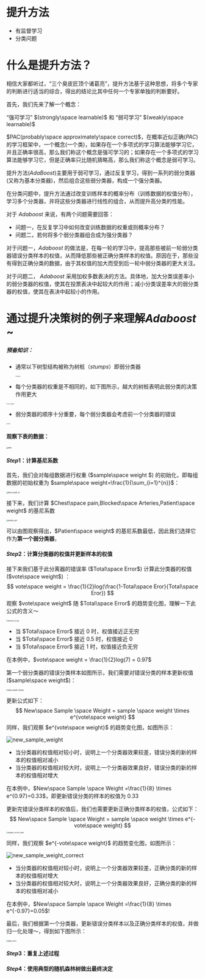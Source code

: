 # 提升方法

- 有监督学习
- 分类问题

# 什么是提升方法？

相信大家都听过，“三个臭皮匠顶个诸葛亮”，提升方法基于这种思想，将多个专家的判断进行适当的综合，得出的结论比其中任何一个专家单独的判断要好。

首先，我们先来了解一个概念：

“强可学习”  $(strongly\space learnable)$ 和 “弱可学习” $(weakly\space learnable)$

$PAC(probably\space approximately\space correct)$，在概率近似正确$(PAC)$的学习框架中，一个概念(一个类)，如果存在一个多项式的学习算法能够学习它，并且正确率很高，那么我们称这个概念是强可学习的；如果存在一个多项式的学习算法能够学习它，但是正确率只比随机猜略高，那么我们称这个概念是弱可学习。

提升方法$(AdaBoost)$主要用于弱可学习，通过反复学习，得到一系列的弱分类器(又称为基本分类器)，然后组合这些弱分类器，构成一个强分类器。

在分类问题中，提升方法通过改变训练样本的概率分布（训练数据的权值分布），学习多个分类器，并将这些分类器进行线性的组合，从而提升高分类的性能。



对于 $Adaboost$ 来说，有两个问题需要回答：

- 问题一，在反复学习中如何改变训练数据的权重或则概率分布？
- 问题二，若何将多个弱分类器组合成为强分类器？



对于问题一，$Adaboost$ 的做法是，在每一轮的学习中，提高那些被前一轮弱分类器错误分类样本的权值，从而降低那些被正确分类样本的权值。原因在于，那些没有得到正确分类的数据，由于其权值的加大而受到后一轮中弱分类器的更大关注。



对于问题二， $Adaboost$ 采用加权多数表决的方法。具体地，加大分类误差率小的弱分类器的权值，使其在投票表决中起较大的作用；减小分类误差率大的弱分类器的权值，使其在表决中起较小的作用。



# 通过提升决策树的例子来理解$Adaboost$ ~

##### 预备知识：

- 通常以下树型结构被称为树桩（$stumps$）即弱分类器

  <img src="fig/stumps.png" alt="stumps" style="zoom:20%;" />

- 每个分类器的权重是不相同的，如下图所示，越大的树桩表明此弱分类的决策作用更大

<img src="fig/vote_weights.png" alt="vote_weights" style="zoom:20%;" />

- 弱分类器的顺序十分重要，每个弱分类器会考虑前一个分类器的错误

<img src="fig/order.png" alt="order" style="zoom:20%;" />



#### 观察下表的数据：

<img src="fig/data.png" alt="data" style="zoom:30%;" />

#### $Step1$：计算基尼系数

首先，我们会对每组数据进行权重 ($sample\space weight $) 的初始化，即每组数据的初始权重为 $sample\space weight=\frac{1}{\sum_{i=1}^{n}}$：



<img src="fig/data_weight_ini.png" alt="data_weight_ini" style="zoom:30%;" />

接下来，我们计算 $Chest\space pain,Blocked\space Arteries,Patient\space weight$ 的基尼系数

<img src="fig/sample_gini.png" alt="sample_gini" style="zoom:30%;" />

可以由图观察得出，$Patient\space weight$ 的基尼系数最低，因此我们选择它作为**第一个弱分类器**，

#### $Step2$：计算分类器的权值并更新样本的权值

接下来我们基于此分离器的错误率 ($Total\space Error$) 计算此分类器的权值 ($vote\space weight$) ：
$$
vote\space weight = \frac{1}{2}log(\frac{1-Total\space Eror}{Total\space Eror})
$$
观察 $vote\space weight$ 随 $Total\space Error$ 的趋势变化图，理解一下此公式的含义～

<img src="fig/amount_of_say.png" alt="amount_of_say" style="zoom:29%;" />

- 当 $Total\space Error$ 接近 $0$ 时，权值接近正无穷
- 当 $Total\space Error$ 接近 $0.5$ 时，权值接近 $0$
- 当 $Total\space Error$ 接近 $1$ 时，权值接近负无穷

在本例中，$vote\space weight = \frac{1}{2}log(7) = 0.97$



第一个弱分类器的错误分类样本如图所示，我们需要对错误分类的样本更新权值 ($sample\space weight$)：

<img src="fig/data_weight_change.png" alt="data_weight_change" style="zoom:30%;" />

更新公式如下：
$$
New\space Sample \space Weight =  sample \space weight \times e^{vote\space weight}
$$
同样，我们观察  $e^{vote\space weight}$ 的趋势变化图，如图所示：

![new_sample_weight](fig/new_sample_weight.png)

- 当分类器的权值相对较小时，说明上一个分类器效果较差，错误分类的新的样本的权值相对减小
- 当分类器的权值相对较大时，说明上一个分类器效果良好，错误分类的新的样本的权值相对增大



在本例中，$New\space Sample \space Weight =\frac{1}{8} \times e^{0.97}=0.33$，即更新错误分类的样本的权值为 $0.33$



更新完错误分类样本的权值后，我们也需要更新正确分类样本的权值，公式如下：
$$
New\space Sample \space Weight =  sample \space weight \times e^{-vote\space weight}
$$
<img src="fig/update_correct_data.png" alt="update_correct_data" style="zoom:30%;" />

同样，我们观察 $e^{-vote\space weight}$ 的趋势变化图，如图所示：

![new_sample_weight_correct](fig/new_sample_weight_correct.png)

- 当分类器的权值相对较小时，说明上一个分类器效果较差，正确分类的新的样本的权值相对增大
- 当分类器的权值相对较大时，说明上一个分类器效果良好，正确分类的新的样本的权值相对减小

在本例中，$New\space Sample \space Weight =\frac{1}{8} \times e^{-0.97}=0.05$!



最后，我们根据第一个分类器，更新错误分类样本以及正确分类样本的权值，并做归一化处理～，得到如下图所示：

<img src="fig/data_norm.png" alt="data_norm" style="zoom:30%;" />

#### $Step3$：重复上述过程

#### $Step4$：使用典型的随机森林树做出最终决定

